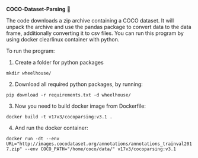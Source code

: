 __COCO-Dataset-Parsing__ 🥥

The code downloads a zip archive containing a COCO dataset. It will unpack the archive and use the pandas package to convert data to the data frame, additionally converting it to csv files. 
You can run this program by using docker clearlinux container with python.

To run the program:

1) Create a folder for python packages
  
  `mkdir wheelhouse/`

2) Download all required python packages, by running:

  `pip download -r requirements.txt -d wheelhouse/`

3) Now you need to build docker image from Dockerfile: 
  
  `docker build -t v17v3/cocoparsing:v3.1 .`

4) And run the docker container:

  `docker run -dt --env URL="http://images.cocodataset.org/annotations/annotations_trainval2017.zip" --env COCO_PATH="/home/coco/data/" v17v3/cocoparsing:v3.1`
